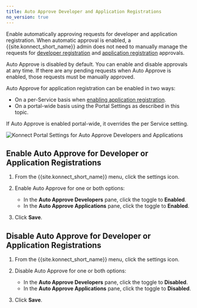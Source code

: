 ```yaml
---
title: Auto Approve Developer and Application Registrations
no_version: true
---
```


Enable automatically approving requests for developer and application registration.
When automatic approval is enabled, a {{site.konnect_short_name}} admin does not
need to manually manage the requests for
[developer registration](/konnect/dev-portal/administrators/manage-devs)
and [application registration](/konnect/dev-portal/administrators/app-registration/manage-app-requests) approvals.

Auto Approve is disabled by default. You can enable and disable approvals at any time.
If there are any pending requests when Auto Approve is enabled, those requests must be manually approved.

Auto Approve for application registration can be enabled in two ways:

* On a per-Service basis when [enabling application registration](/konnect/dev-portal/administrators/app-registration/enable-app-reg).
* On a portal-wide basis using the Portal Settings as described in this topic.

If Auto Approve is enabled portal-wide, it overrides the per Service setting.

![Konnect Portal Settings for Auto Approve Developers and Applications](/assets/images/docs/konnect/konnect-portal-auto-approve.png)

## Enable Auto Approve for Developer or Application Registrations

1. From the {{site.konnect_short_name}} menu, click the settings icon.

2. Enable Auto Approve for one or both options:
   * In the **Auto Approve Developers** pane, click the toggle to **Enabled**.
   * In the **Auto Approve Applications** pane, click the toggle to **Enabled**.

3. Click **Save**.

## Disable Auto Approve for Developer or Application Registrations

1. From the {{site.konnect_short_name}} menu, click the settings icon.

2. Disable Auto Approve for one or both options:
   * In the **Auto Approve Developers** pane, click the toggle to **Disabled**.
   * In the **Auto Approve Applications** pane, click the toggle to **Disabled**.

3. Click **Save**.
